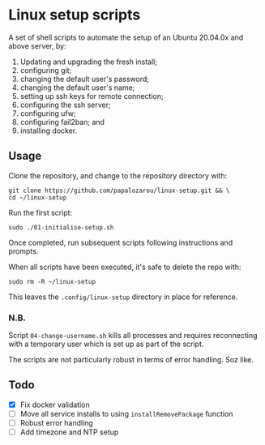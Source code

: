 # Linux setup scripts

A set of shell scripts to automate the setup of an Ubuntu 20.04.0x and above server, by:

1. Updating and upgrading the fresh install;
2. configuring git;
3. changing the default user's password;
4. changing the default user's name;
5. setting up ssh keys for remote connection;
6. configuring the ssh server;
7. configuring ufw;
8. configuring fail2ban; and
9. installing docker.

## Usage

Clone the repository, and change to the repository directory with:

```
git clone https://github.com/papalozarou/linux-setup.git && \
cd ~/linux-setup
```

Run the first script:

```
sudo ./01-initialise-setup.sh
```

Once completed, run subsequent scripts following instructions and prompts.

When all scripts have been executed, it's safe to delete the repo with:

```
sudo rm -R ~/linux-setup
```

This leaves the `.config/linux-setup` directory in place for reference.

### N.B.

Script `04-change-username.sh` kills all processes and requires reconnecting with a temporary user which is set up as part of the script.

The scripts are not particularly robust in terms of error handling. Soz like.

## Todo
- [x] Fix docker validation
- [ ] Move all service installs to using `installRemovePackage` function
- [ ] Robust error handling
- [ ] Add timezone and NTP setup